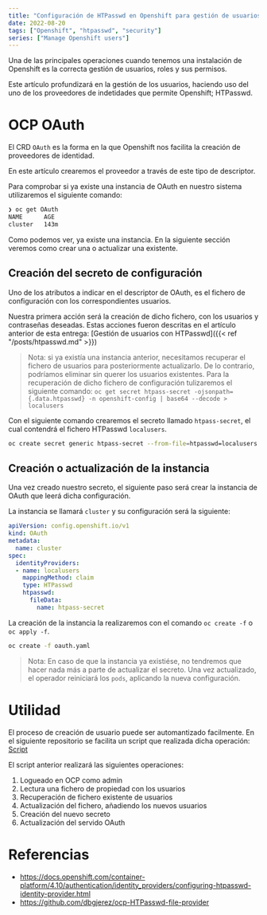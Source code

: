 ```yaml
---
title: "Configuración de HTPasswd en Openshift para gestión de usuarios"
date: 2022-08-20
tags: ["Openshift", "htpasswd", "security"]
series: ["Manage Openshift users"]
---
```

Una de las principales operaciones cuando tenemos una instalación de Openshift es la correcta gestión de usuarios, roles y sus permisos. 

Este artículo profundizará en la gestión de los usuarios, haciendo uso del uno de los proveedores de indetidades que permite Openshift; HTPasswd.
<!--more-->


# OCP OAuth 
El CRD ```OAuth``` es la forma en la que Openshift nos facilita la creación de proveedores de identidad. 

En este artículo crearemos el proveedor a través de este tipo de descriptor. 

Para comprobar si ya existe una instancia de OAuth en nuestro sistema utilizaremos el siguiente comando: 

```zsh
❯ oc get OAuth                                                                   
NAME      AGE
cluster   143m
```

Como podemos ver, ya existe una instancia. En la siguiente sección veremos como crear una o actualizar una existente. 

## Creación del secreto de configuración
Uno de los atributos a indicar en el descriptor de OAuth, es el fichero de configuración con los correspondientes usuarios. 

Nuestra primera acción será la creación de dicho fichero, con los usuarios y contraseñas deseadas. Estas acciones fueron descritas en el artículo anterior de esta entrega: [Gestión de usuarios con HTPasswd]({{< ref "/posts/htpasswd.md" >}})

> Nota: si ya existía una instancia anterior, necesitamos recuperar el fichero de usuarios para posteriormente actualizarlo. De lo contrario, podríamos eliminar sin querer los usuarios existentes. Para la recuperación de dicho fichero de configuración tulizaremos el siguiente comando: ```oc get secret htpass-secret -ojsonpath={.data.htpasswd} -n openshift-config | base64 --decode > localusers```

Con el siguiente comando crearemos el secreto llamado ```htpass-secret```, el cual contendrá el fichero HTPasswd ```localusers```. 

```zsh
oc create secret generic htpass-secret --from-file=htpasswd=localusers -n openshift-config
```

## Creación o actualización de la instancia
Una vez creado nuestro secreto, el siguiente paso será crear la instancia de OAuth que leerá dicha configuración. 

La instancia se llamará ```cluster``` y su configuración será la siguiente: 

```yaml
apiVersion: config.openshift.io/v1
kind: OAuth
metadata:
  name: cluster
spec:
  identityProviders:
  - name: localusers 
    mappingMethod: claim 
    type: HTPasswd
    htpasswd:
      fileData:
        name: htpass-secret
```

La creación de la instancia la realizaremos con el comando ```oc create -f``` o ```oc apply -f```.

```zsh
oc create -f oauth.yaml
```

> Nota: En caso de que la instancia ya existiése, no tendremos que hacer nada más a parte de actualizar el secreto. Una vez actualizado, el operador reiniciará los ```pods```, aplicando la nueva configuración. 

# Utilidad
El proceso de creación de usuario puede ser automantizado facilmente. En el siguiente repositorio se facilita un script que realizada dicha operación: [Script](https://github.com/dbgjerez/ocp-HTPasswd-file-provider)

El script anterior realizará las siguientes operaciones:

1. Logueado en OCP como admin
2. Lectura una fichero de propiedad con los usuarios
3. Recuperación de fichero existente de usuarios
4. Actualización del fichero, añadiendo los nuevos usuarios
5. Creación del nuevo secreto
6. Actualización del servido OAuth

# Referencias
* https://docs.openshift.com/container-platform/4.10/authentication/identity_providers/configuring-htpasswd-identity-provider.html
* https://github.com/dbgjerez/ocp-HTPasswd-file-provider